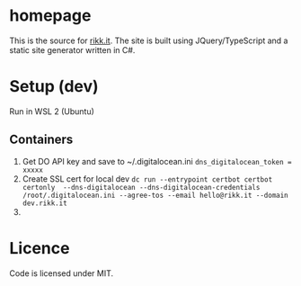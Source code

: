 # homepage

This is the source for [rikk.it](http://rikk.it). The site is built using JQuery/TypeScript and a static site generator written in C#.

# Setup (dev)

Run in WSL 2 (Ubuntu)

## Containers

1. Get DO API key and save to ~/.digitalocean.ini `dns_digitalocean_token = xxxxx`
1. Create SSL cert for local dev `dc run --entrypoint certbot certbot certonly  --dns-digitalocean --dns-digitalocean-credentials /root/.digitalocean.ini --agree-tos --email hello@rikk.it --domain dev.rikk.it`
1. 

# Licence

Code is licensed under MIT.